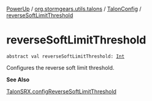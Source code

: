 [PowerUp](../../index.md) / [org.stormgears.utils.talons](../index.md) / [TalonConfig](index.md) / [reverseSoftLimitThreshold](./reverse-soft-limit-threshold.md)

# reverseSoftLimitThreshold

`abstract val reverseSoftLimitThreshold: `[`Int`](https://kotlinlang.org/api/latest/jvm/stdlib/kotlin/-int/index.html)

Configures the reverse soft limit threshold.

**See Also**

[TalonSRX.configReverseSoftLimitThreshold](#)

